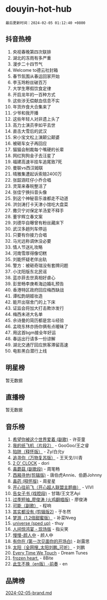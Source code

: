 # douyin-hot-hub

`最后更新时间：2024-02-05 01:12:40 +0800`

## 抖音热榜

1. 央视春晚第四次联排
1. 湖北的冻雨有多严重
1. 漫步二十四节气
1. Welcome to德云社封箱
1. 春节氛围从春运回家开始
1. 李玉玲粉丝破百万
1. 大学生寒假饮食定律
1. 开启龙年的一百种方式
1. 这些涉无偿献血信息不实
1. 年货炸食大合集来了
1. 少爷和我开播
1. 这些年轻人对非遗上头了
1. 高力士演员李如平去世
1. 直击大雪后的武汉
1. 宋小宝文松上演颠公颠婆
1. 被砸车女子再回应
1. 猫猫会制裁每个嘴硬的长辈
1. 网红狗狗金子去汪星了
1. 福建高速半挂车追尾致7死
1. 曼联vs西汉姆联
1. 晴雅集遭起诉索赔2400万
1. 张韶涵旺仔小乔合唱
1. 灵笼来春皖整活了
1. 张佳宁换抖音头像
1. 到这个神秘音乐谁都走不动道
1. 洪剑涛打卡天津小馆吃大盘菜
1. 撒贝宁对保定羊汤爱不释手
1. 董宇辉立春文案
1. 刘德华自曝曾有粉丝藏床下
1. 武汉多趟列车停运
1. 只要有你接力合唱
1. 马光远称调休没必要
1. 情人节送礼攻略
1. 河南雪厚得像切糕
1. 刘能怀疑老伴出轨
1. 警方：被砸奇瑞没有套牌问题
1. 小沈阳版东北民谣
1. 蓝亦菲去世真相好虐心
1. 彭昱畅李庚希海边婚礼预告
1. 香港特区政府回应梅西缺战
1. 谭松韵胡姬妆造
1. 能开出宿舍门的上下床
1. 证监会将加大打击欺诈发行
1. 梅西未进大名单
1. 佘诗曼的简历都是宫斗经验
1. 孟晓东林亦扬你俩有点暧昧了
1. 用这首bgm接全年好运
1. 春运出行请多一份谅解
1. 湖北交通厅回应旅客滞留高速
1. 电影黑白潜行上线

## 明星榜

暂无数据

## 直播榜

暂无数据

## 音乐榜

1. [希望你被这个世界爱着 (副歌)](https://sf5-hl-cdn-tos.douyinstatic.com/obj/tos-cn-ve-2774/oUHCmWQfZlE3QQBKBeD8rCFLpJzPgCpImhsxMt) - 许亚童
1. [我的纸飞机（片段2）](https://sf5-hl-cdn-tos.douyinstatic.com/obj/tos-cn-ve-2774/oM2ZrKcg2CD5AeRB2gkeXOFB1IxAGJdZPazYHf) - GooGoo/王之睿
1. [陷阱（释怀版）](https://sf5-hl-cdn-tos.douyinstatic.com/obj/tos-cn-ve-2774/oE8C21LeZrzKLDFfQYgMzx4GAIHageG5IzayY7) - Zy/白允y
1. [追寻你（万物复苏版）](https://sf5-hl-cdn-tos.douyinstatic.com/obj/tos-cn-ve-2774/oYeAZJsbjIDit9APmBg8u6uDUQnHmoCf3gbo74) - 王天戈/川青
1. [2 O' CLOCK](https://sf3-cdn-tos.douyinstatic.com/obj/tos-cn-ve-2774/oIUBICeqlYQHTigCBOnCMlwBZJkgiBjt1oDfbg) - dori
1. [毒蘑菇 (副歌段)](https://sf6-cdn-tos.douyinstatic.com/obj/tos-cn-ve-2774/ocDEUsfdLjxnlFXtfogBCiQCEqYB7QZgZ8VViM) - 周笔畅
1. [西厢寻他(剪辑版)](https://sf5-hl-cdn-tos.douyinstatic.com/obj/tos-cn-ve-2774/oUsAVfAQKlRNxEv5qxvIB8o5qmIWUcXbzJKJhw) - 唐伯虎Annie、伯爵Johnny
1. [毒药 (释怀版)](https://sf5-hl-cdn-tos.douyinstatic.com/obj/tos-cn-ve-2774/oYILMEAzspdZBIzy4frJNB8ZHPHWAhiwowd4Ad) - 周星星
1. [开心往前飞（开心超人联盟主题曲）](https://sf3-cdn-tos.douyinstatic.com/obj/tos-cn-ve-2774/9d8fb7c82cf1421fb93a9fe925275e0a) - VIVI
1. [告女子书 (戏腔段)](https://sf5-hl-cdn-tos.douyinstatic.com/obj/tos-cn-ve-2774/osCCzFxWgstBDi92ZfBB4ht7gQENBmQMAl0eI6) - 甘璐/王文艺Ayi
1. [过季短袖_廖俊涛 (火鸡翻唱版)](https://sf5-hl-cdn-tos.douyinstatic.com/obj/tos-cn-ve-2774/ogQVJl0tRBKxQgZji7YClFEBrVDeHpPTWfCZbQ) - 廖俊涛
1. [可能（副歌）](https://sf3-cdn-tos.douyinstatic.com/obj/tos-cn-ve-2774/cde1731888894259b333569393c2fb51) - 程响
1. [其实都没有 (剪辑版2)](https://sf5-hl-cdn-tos.douyinstatic.com/obj/tos-cn-ve-2774/oEBNQenHZtBhxYjGgUDQk0BCHTigQafgFlbQ7k) - 于冬然
1. [梦游（1.2倍甜蜜版）](https://sf5-hl-cdn-tos.douyinstatic.com/obj/tos-cn-ve-2774/o4gyAUm8hwufoEABmwVIiQtHsFuGzAEEWtNMzo) - 补菜Nveg
1. [universe (sped up)](https://sf5-hl-cdn-tos.douyinstatic.com/obj/tos-cn-ve-2774/oIQnurQLDCsdYeegkM4CKuVb23MZBXtX6QB8bv) - thuy
1. [人间惊鸿宴 - 现场版](https://sf5-hl-cdn-tos.douyinstatic.com/obj/tos-cn-ve-2774/osF4mrPePAf2Yv8Wfr5fATCHZwL5h1QiGQAKwz) - 指尖笑
1. [慢慢-颜人中](https://sf5-hl-cdn-tos.douyinstatic.com/obj/tos-cn-ve-2774/ocjHNfBXdBxQNC8ZGAeoLMFTUgtBg8bkExunDC) - 颜人中
1. [有你在 (第一次见面你的开场白)](https://sf5-hl-cdn-tos.douyinstatic.com/obj/tos-cn-ve-2774/oAthrQ3ClJBfI57uBoFEgNDYtNCZ0TSYQQfxQ0) - 赵露思
1. [太阳（全网搜_太阳刘鹏_可听）](https://sf5-hl-cdn-tos.douyinstatic.com/obj/tos-cn-ve-2774/ogWbyIQnlBFImVbeDocRdCIYtBHlbJXgfZMvgz) - 刘鹏
1. [Every Time We Touch](https://sf5-hl-cdn-tos.douyinstatic.com/obj/tos-cn-ve-2774/ogN6lUKQeBBfEVhIOMikG1CcJjugxk1tztZyhP) - Dream Tunes
1. [frozen heart.](https://sf3-cdn-tos.douyinstatic.com/obj/tos-cn-ve-2774/oIIWJfyjIACZA9zQMtnJ6hQQhFC4vhCupoRBsO) - 8Bite
1. [此生不换（en版）-前奏](https://sf5-hl-cdn-tos.douyinstatic.com/obj/tos-cn-ve-2774/oMDvUGwhKrKYDEqXiMYEwxZqBWIJFA92CiLAO) - en

## 品牌榜

[2024-02-05-brand.md](2024-02-05-brand.md)
